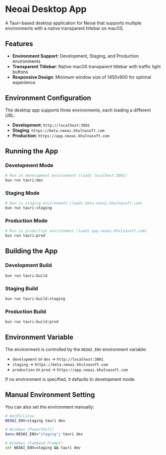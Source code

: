 # Neoai Desktop App

A Tauri-based desktop application for Neoai that supports multiple environments with a native transparent titlebar on macOS.

## Features

- **Environment Support**: Development, Staging, and Production environments
- **Transparent Titlebar**: Native macOS transparent titlebar with traffic light buttons
- **Responsive Design**: Minimum window size of 1450x900 for optimal experience

## Environment Configuration

The desktop app supports three environments, each loading a different URL:

- **Development**: `http://localhost:3001`
- **Staging**: `https://beta.neoai.khulnasoft.com`
- **Production**: `https://app.neoai.khulnasoft.com`

## Running the App

### Development Mode
```bash
# Run in development environment (loads localhost:3001)
bun run tauri:dev
```

### Staging Mode
```bash
# Run in staging environment (loads beta.neoai.khulnasoft.com)
bun run tauri:staging
```

### Production Mode
```bash
# Run in production environment (loads app.neoai.khulnasoft.com)
bun run tauri:prod
```

## Building the App

### Development Build
```bash
bun run tauri:build
```

### Staging Build
```bash
bun run tauri:build:staging
```

### Production Build
```bash
bun run tauri:build:prod
```

## Environment Variable

The environment is controlled by the `NEOAI_ENV` environment variable:

- `development` or `dev` → `http://localhost:3001`
- `staging` → `https://beta.neoai.khulnasoft.com`
- `production` or `prod` → `https://app.neoai.khulnasoft.com`

If no environment is specified, it defaults to development mode.

## Manual Environment Setting

You can also set the environment manually:

```bash
# macOS/Linux
NEOAI_ENV=staging tauri dev

# Windows (PowerShell)
$env:NEOAI_ENV="staging"; tauri dev

# Windows (Command Prompt)
set NEOAI_ENV=staging && tauri dev
```
